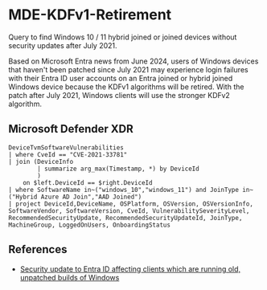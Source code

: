 # MDE-KDFv1-Retirement

Query to find Windows 10 / 11 hybrid joined or joined devices without security updates after July 2021. 

Based on Microsoft Entra news from June 2024, users of Windows devices that haven't been patched since July 2021 may experience login failures with their Entra ID user accounts on an Entra joined or hybrid joined Windows device because the KDFv1 algorithms will be retired. With the patch after July 2021, Windows clients will use the stronger KDFv2 algorithm.

## Microsoft Defender XDR

```kql
DeviceTvmSoftwareVulnerabilities 
| where CveId == "CVE-2021-33781"
| join (DeviceInfo
        | summarize arg_max(Timestamp, *) by DeviceId
        )
    on $left.DeviceId == $right.DeviceId
| where SoftwareName in~("windows_10","windows_11") and JoinType in~("Hybrid Azure AD Join","AAD Joined")
| project DeviceId,DeviceName, OSPlatform, OSVersion, OSVersionInfo, SoftwareVendor, SoftwareVersion, CveId, VulnerabilitySeverityLevel, RecommendedSecurityUpdate, RecommendedSecurityUpdateId, JoinType, MachineGroup, LoggedOnUsers, OnboardingStatus
```
## References
- [Security update to Entra ID affecting clients which are running old, unpatched builds of Windows](https://techcommunity.microsoft.com/t5/microsoft-entra-blog/what-s-new-in-microsoft-entra-june-2024/ba-p/3796387)
